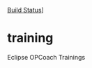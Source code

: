 [Build Status](https://github.com/opcoach/training/actions/workflows/maven.yml/badge.svg)]


training
========

Eclipse OPCoach Trainings
